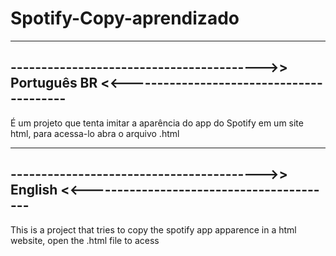 # Spotify-Copy-aprendizado

---------------------------------------------------------------------------------------------------------------------------------
----------------------------------------->>                Português BR               <<-----------------------------------------
---------------------------------------------------------------------------------------------------------------------------------

É um projeto que tenta imitar a aparência do app do Spotify em um site html, para acessa-lo abra o arquivo .html


---------------------------------------------------------------------------------------------------------------------------------
----------------------------------------->>                  English                  <<-----------------------------------------
---------------------------------------------------------------------------------------------------------------------------------

This is a project that tries to copy the spotify app apparence in a html website, open the .html file to acess
